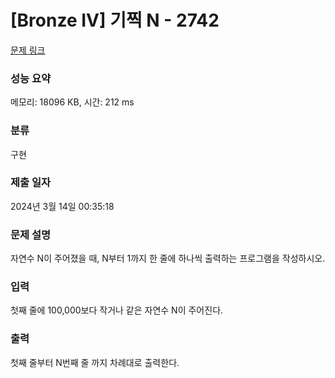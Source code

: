 # [Bronze IV] 기찍 N - 2742 

[문제 링크](https://www.acmicpc.net/problem/2742) 

### 성능 요약

메모리: 18096 KB, 시간: 212 ms

### 분류

구현

### 제출 일자

2024년 3월 14일 00:35:18

### 문제 설명

<p>자연수 N이 주어졌을 때, N부터 1까지 한 줄에 하나씩 출력하는 프로그램을 작성하시오.</p>

### 입력 

 <p>첫째 줄에 100,000보다 작거나 같은 자연수 N이 주어진다.</p>

### 출력 

 <p>첫째 줄부터 N번째 줄 까지 차례대로 출력한다.</p>

